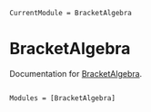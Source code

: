 ```@meta
CurrentModule = BracketAlgebra
```

# BracketAlgebra

Documentation for [BracketAlgebra](https://github.com/Saschobolt/BracketAlgebra.jl).

```@index
```

```@autodocs
Modules = [BracketAlgebra]
```
